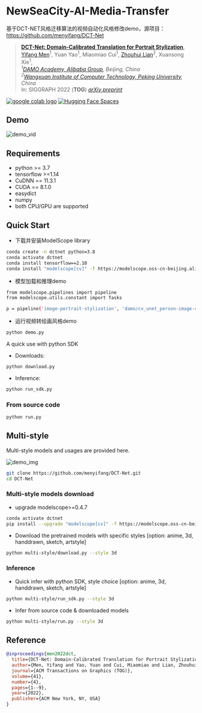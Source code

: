 # NewSeaCity-AI-Media-Transfer
基于DCT-NET风格迁移算法的视频自动化风格修改demo，源项目：https://github.com/menyifang/DCT-Net

> [**DCT-Net: Domain-Calibrated Translation for Portrait Stylization**](arxiv_url_coming_soon), [Yifang Men](https://menyifang.github.io/)<sup>1</sup>, Yuan Yao<sup>1</sup>, Miaomiao Cui<sup>1</sup>, [Zhouhui Lian](https://www.icst.pku.edu.cn/zlian/)<sup>2</sup>, Xuansong Xie<sup>1</sup>,        
> _<sup>1</sup>[DAMO Academy, Alibaba Group](https://damo.alibaba.com), Beijing, China_  
> _<sup>2</sup>[Wangxuan Institute of Computer Technology, Peking University](https://www.icst.pku.edu.cn/), China_     
> In: SIGGRAPH 2022 (**TOG**) 
> *[arXiv preprint](https://arxiv.org/abs/2207.02426)* 

<a href="https://colab.research.google.com/github/menyifang/DCT-Net/blob/main/notebooks/inference.ipynb"><img src="https://colab.research.google.com/assets/colab-badge.svg" alt="google colab logo"></a> 
[![Hugging Face Spaces](https://img.shields.io/badge/%F0%9F%A4%97%20Hugging%20Face-Spaces-blue)](https://huggingface.co/spaces/SIGGRAPH2022/DCT-Net)


## Demo
![demo_vid](https://github.com/Y1ran/AI-2Dstyle-Transfer/blob/main/media/beijing.png)


## Requirements
* python >= 3.7
* tensorflow >=1.14
* CuDNN == 11.3.1
* CUDA  == 8.1.0
* easydict
* numpy
* both CPU/GPU are supported


## Quick Start

- 下载并安装ModelScope library

```bash
conda create -n dctnet python=3.8
conda activate dctnet
conda install tensorflow==2.10
conda install "modelscope[cv]" -f https://modelscope.oss-cn-beijing.aliyuncs.com/releases/repo.html
```

- 模型加载和推理demo
```bash
from modelscope.pipelines import pipeline
from modelscope.utils.constant import Tasks

p = pipeline('image-portrait-stylization', 'damo/cv_unet_person-image-cartoon_compound-models')
```

- 运行视频转绘画风格demo
```bash
python demo.py
```

A quick use with python SDK

- Downloads:
```bash
python download.py
```

- Inference:
```bash
python run_sdk.py
```


### From source code
```bash
python run.py
```

## Multi-style

Multi-style models and usages are provided here.

![demo_img](https://raw.githubusercontent.com/menyifang/DCT-Net/main/assets/styles.png)

```bash
git clone https://github.com/menyifang/DCT-Net.git
cd DCT-Net
```

###  Multi-style models download

- upgrade modelscope>=0.4.7

```bash
conda activate dctnet
pip install --upgrade "modelscope[cv]" -f https://modelscope.oss-cn-beijing.aliyuncs.com/releases/repo.html
```

- Download the pretrained models with specific styles [option: anime, 3d, handdrawn, sketch, artstyle]
```bash
python multi-style/download.py --style 3d
```

### Inference

- Quick infer with python SDK, style choice [option: anime, 3d, handdrawn, sketch, artstyle]

```bash
python multi-style/run_sdk.py --style 3d
```

- Infer from source code & downloaded models
```bash
python multi-style/run.py --style 3d
```


## Reference

```bibtex
@inproceedings{men2022dct,
  title={DCT-Net: Domain-Calibrated Translation for Portrait Stylization},
  author={Men, Yifang and Yao, Yuan and Cui, Miaomiao and Lian, Zhouhui and Xie, Xuansong},
  journal={ACM Transactions on Graphics (TOG)},
  volume={41},
  number={4},
  pages={1--9},
  year={2022},
  publisher={ACM New York, NY, USA}
}
```
